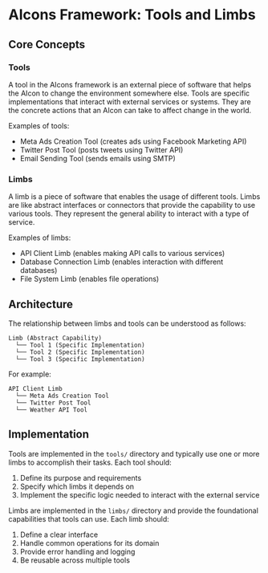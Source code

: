 # AIcons Framework: Tools and Limbs

## Core Concepts

### Tools

A tool in the AIcons framework is an external piece of software that helps the AIcon to change the environment somewhere else. Tools are specific implementations that interact with external services or systems. They are the concrete actions that an AIcon can take to affect change in the world.

Examples of tools:

- Meta Ads Creation Tool (creates ads using Facebook Marketing API)
- Twitter Post Tool (posts tweets using Twitter API)
- Email Sending Tool (sends emails using SMTP)

### Limbs

A limb is a piece of software that enables the usage of different tools. Limbs are like abstract interfaces or connectors that provide the capability to use various tools. They represent the general ability to interact with a type of service.

Examples of limbs:

- API Client Limb (enables making API calls to various services)
- Database Connection Limb (enables interaction with different databases)
- File System Limb (enables file operations)

## Architecture

The relationship between limbs and tools can be understood as follows:

```
Limb (Abstract Capability)
  └── Tool 1 (Specific Implementation)
  └── Tool 2 (Specific Implementation)
  └── Tool 3 (Specific Implementation)
```

For example:

```
API Client Limb
  └── Meta Ads Creation Tool
  └── Twitter Post Tool
  └── Weather API Tool
```

## Implementation

Tools are implemented in the `tools/` directory and typically use one or more limbs to accomplish their tasks. Each tool should:

1. Define its purpose and requirements
2. Specify which limbs it depends on
3. Implement the specific logic needed to interact with the external service

Limbs are implemented in the `limbs/` directory and provide the foundational capabilities that tools can use. Each limb should:

1. Define a clear interface
2. Handle common operations for its domain
3. Provide error handling and logging
4. Be reusable across multiple tools
